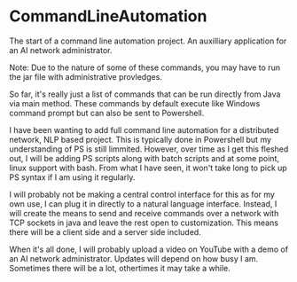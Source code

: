 # CommandLineAutomation
The start of a command line automation project. An auxilliary application for an AI network administrator.

Note: Due to the nature of some of these commands, you may have to run the jar file with administrative provledges.

So far, it's really just a list of commands that can be run directly from Java via main method. These commands by default execute like Windows command prompt but can also be sent to Powershell.

I have been wanting to add full command line automation for a distributed network, NLP based project. This is typically done in Powershell but my understanding of PS is still limmited. However, over time as I get this fleshed out, I will be adding PS scripts along with batch scripts and at some point, linux support with bash. From what I have seen, it won't take long to pick up PS syntax if I am using it regularly.

I will probably not be making a central control interface for this as for my own use, I can plug it in directly to a natural language interface. Instead, I will create the means to send and receive commands over a network with TCP sockets in java and leave the rest open to customization. This means there will be a client side and a server side included.

When it's all done, I will probably upload a video on YouTube with a demo of an AI network administrator. Updates will depend on how busy I am. Sometimes there will be a lot, othertimes it may take a while.
